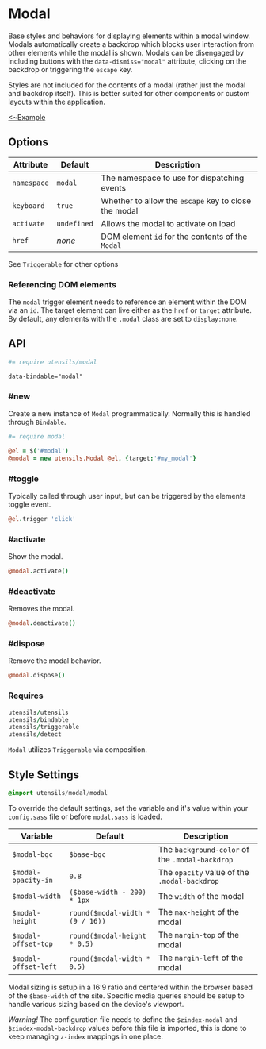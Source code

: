 # Modal
Base styles and behaviors for displaying elements within a modal window.
Modals automatically create a backdrop which blocks user interaction
from other elements while the modal is shown. Modals can be disengaged
by including buttons with the `data-dismiss="modal"` attribute, clicking
on the backdrop or triggering the `escape` key.

Styles are not included for the contents of a modal (rather just the
modal and backdrop itself). This is better suited for other components
or custom layouts within the application.

[<~Example](markup/modal.html.haml)


## Options

Attribute   | Default     | Description
----------- | ----------- | -------------------------------------------
`namespace` | `modal`     | The namespace to use for dispatching events
`keyboard`  | `true`      | Whether to allow the `escape` key to close the modal
`activate`  | `undefined` | Allows the modal to activate on load
`href`      | _none_      | DOM element `id` for the contents of the `Modal`

See `Triggerable` for other options

### Referencing DOM elements
The `modal` trigger element needs to reference an element within the DOM
via an `id`. The target element can live either as the `href` or
`target` attribute. By default, any elements with the `.modal` class are
set to `display:none`.


## API
```coffee
#= require utensils/modal
```

```haml
data-bindable="modal"
```

### #new
Create a new instance of `Modal` programmatically. Normally this is
handled through `Bindable`.

```coffee
#= require modal

@el = $('#modal')
@modal = new utensils.Modal @el, {target:'#my_modal'}
```

### #toggle
Typically called through user input, but can be triggered by the
elements toggle event.

```coffee
@el.trigger 'click'
```

### #activate
Show the modal.

```coffee
@modal.activate()
```

### #deactivate
Removes the modal.

```coffee
@modal.deactivate()
```

### #dispose
Remove the modal behavior.

```coffee
@modal.dispose()
```

### Requires
```coffee
utensils/utensils
utensils/bindable
utensils/triggerable
utensils/detect
```

`Modal` utilizes `Triggerable` via composition.


## Style Settings
```sass
@import utensils/modal/modal
```

To override the default settings, set the variable and it's value
within your `config.sass` file or before `modal.sass` is loaded.

Variable                  | Default                          | Description
------------------------- | -------------------------------- | -------------------------------------------
`$modal-bgc`              | `$base-bgc`                      | The `background-color` of the `.modal-backdrop`
`$modal-opacity-in`       | `0.8`                            | The `opacity` value of the `.modal-backdrop`
`$modal-width`            | `($base-width - 200) * 1px`      | The `width` of the modal
`$modal-height`           | `round($modal-width * (9 / 16))` | The `max-height` of the modal
`$modal-offset-top`       | `round($modal-height * 0.5)`     | The `margin-top` of the modal
`$modal-offset-left`      | `round($modal-width * 0.5)`      | The `margin-left` of the modal

Modal sizing is setup in a 16:9 ratio and centered within the browser
based of the `$base-width` of the site. Specific media queries should be
setup to handle various sizing based on the device's viewport.

_Warning!_ The configuration file needs to define the `$zindex-modal`
and `$zindex-modal-backdrop` values before this file is imported, this
is done to keep managing `z-index` mappings in one place.

